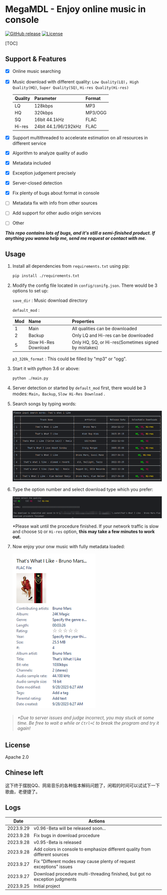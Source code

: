 # MegaMDL - Enjoy online music in console

[![GitHub release](https://img.shields.io/github/v/release/SnapdragonLee/MegaMDL)](https://github.com/SnapdragonLee/MegaMDL/releases/latest) [![License](https://img.shields.io/badge/License-Apache%202.0-yellow.svg)](./LICENSE)

[TOC]

## Support & Features


- [x] Online music searching

- [x] Music download with different quality: `Low Quality(LQ)`，`High Quality(HQ)`, `Super Quality(SQ)`, `Hi-res Quality(Hi-res)`

  | Quality | Parameter            | Format  |
  | ------- | -------------------- | ------- |
  | LQ      | 128kbps              | MP3     |
  | HQ      | 320kbps              | MP3/OGG |
  | SQ      | 16bit 44.1kHz        | FLAC    |
  | Hi-res  | 24bit 44.1/96/192kHz | FLAC    |

  

- [x] Support multithreaded to accelerate estimation on all resources in different service

- [x] Algorithm to analyze quality of audio

- [x] Metadata included

- [x] Exception judgement precisely

- [x] Server-closed detection

- [x] Fix plenty of bugs about format in console

- [ ] Metadata fix with info from other sources

- [ ] Add support for other audio origin services

- [ ] Other



***This repo contains lots of bugs, and it's still a semi-finished product. If anything you wanna help me, send me request or contact with me.***



## Usage

1. Install all dependencies from `requirements.txt` using pip:

   ```bash
   pip install ./requirements.txt
   ```

2. Modify the config file located in `config/conifg.json`. There would be 3 options to set up:

   `save_dir` : Music download directory

   `default_mod` : 

   | Mod  | Name                 | Properties                                           |
   | ---- | -------------------- | ---------------------------------------------------- |
   | 1    | Main                 | All qualities can be downloaded                      |
   | 2    | Backup               | Only LQ and Hi-res can be downloaded                 |
   | 5    | Slow Hi-Res Download | Only HQ, SQ, or Hi-res(Sometimes signed by mistakes) |

   `p3_320k_format` : This could be filled by "mp3" or "ogg".

   

3. Start it with python 3.6 or above:

   ```bash
   python ./main.py
   ```

4. Server detection or started by `default_mod` first, there would be 3 modes: `Main`，`Backup`,  `Slow Hi-Res Download` .

5. Search songs by typing words:

   ![image-20230928062441630](Readme.assets/image-20230928062441630.png)

6. Type the option number and select download type which you prefer:

   ![1695854548410](Readme.assets/1695854548410.jpg)

   *Please wait until the procedure finished. If your network traffic is slow and choose `SQ` or `Hi-res` option, **this may take a few minutes to work out.**

7. Now enjoy your onw music with fully metadata loaded:

   ![image-20230928063422795](Readme.assets/image-20230928063422795.png)

> ###### *Due to server issues and judge incorrect, you may stuck at some time. Be free to wait a while or `Ctrl+C` to break the program and try it again!



## License

Apache 2.0



## Chinese left

这下终于摆脱QQ、网易音乐的各种版本解码问题了，闲暇的时间可以试试下一下歌曲，老便捷了。



## Logs

| Date      | Actions                                                      |
| --------- | ------------------------------------------------------------ |
| 2023.9.29 | v0.96-Beta will be released soon...                          |
| 2023.9.28 | Fix bugs in download procedure                               |
| 2023.9.28 | v0.95-Beta is released                                       |
| 2023.9.28 | Add colors in console to emphasize different quality from different sources |
| 2023.9.27 | Fix "Different modes may cause plenty of request exceptions" issues |
| 2023.9.27 | Download procedure multi-threading finished, but got no exception judgments |
| 2023.9.25 | Initial project                                              |

